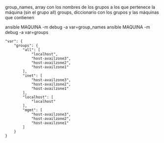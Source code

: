 group_names, array con los nombres de los grupos a los que pertenece la máquina (sin el grupo all)
groups, diccionario con los grupos y las máquinas que contienen

ansible MAQUINA -m debug -a var=group_names
ansible MAQUINA -m debug -a var=groups

    "var": {
        "groups": {
            "all": [
                "localhost",
                "host-availzone3",
                "host-availzone2",
                "host-availzone1"
            ],
            "inet": [
                "host-availzone3",
                "host-availzone2",
                "host-availzone1"
            ],
            "localhost": [
                "localhost"
            ],
            "mgmt": [
                "host-availzone3",
                "host-availzone2",
                "host-availzone1"
            ]
        }
    }
